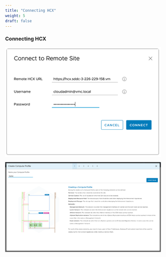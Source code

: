 ```yaml
---
title: "Connecting HCX"
weight: 5
draft: false
---
```


### Connecting HCX

![Connecting](/images/vmc/hcx/2019-08-15_21-39-13.png)

![Connecting](/images/vmc/hcx/2019-08-15_21-39-14.png)
